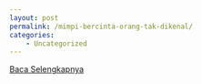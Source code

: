```yaml
---
layout: post
permalink: /mimpi-bercinta-orang-tak-dikenal/
categories:
    - Uncategorized
---
```


[Baca Selengkapnya](/07)